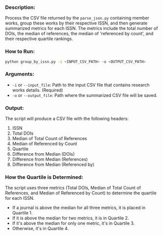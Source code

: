 ### Description:
Process the CSV file returned by the `parse_json.py` containing member works, group these works by their respective ISSN, and then generate summarized metrics for each ISSN. The metrics include the total number of DOIs, the median of references, the median of 'referenced by count', and their respective quartile rankings.

### How to Run:

   ```bash
   python group_by_issn.py -i <INPUT_CSV_PATH> -o <OUTPUT_CSV_PATH>
   ```

### Arguments:

- `-i` or `--input_file`: Path to the input CSV file that contains research works details. (Required)
- `-o` or `--output_file`: Path where the summarized CSV file will be saved.

### Output:
The script will produce a CSV file with the following headers:

1. ISSN
2. Total DOIs
3. Median of Total Count of References
4. Median of Referenced by Count
5. Quartile
6. Difference from Median (DOIs)
7. Difference from Median (References)
8. Difference from Median (Referenced by)

### How the Quartile is Determined:
The script uses three metrics (Total DOIs, Median of Total Count of References, and Median of Referenced by Count) to determine the quartile for each ISSN. 

- If a journal is above the median for all three metrics, it is placed in Quartile 1.
- If it is above the median for two metrics, it is in Quartile 2.
- If it's above the median for only one metric, it's in Quartile 3.
- Otherwise, it's in Quartile 4.
